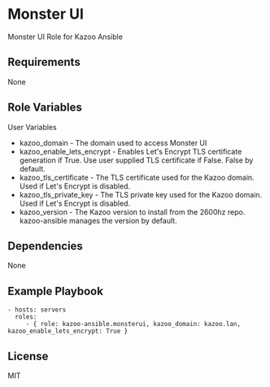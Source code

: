 Monster UI
==========

Monster UI Role for Kazoo Ansible

Requirements
------------

None

Role Variables
--------------

User Variables
- kazoo_domain - The domain used to access Monster UI
- kazoo_enable_lets_encrypt - Enables Let's Encrypt TLS certificate generation if True. Use user supplied TLS certificate if False. False by default.
- kazoo_tls_certificate - The TLS certificate used for the Kazoo domain. Used if Let's Encrypt is disabled.
- kazoo_tls_private_key - The TLS private key used for the Kazoo domain. Used if Let's Encrypt is disabled.
- kazoo_version - The Kazoo version to install from the 2600hz repo. kazoo-ansible manages the version by default.

Dependencies
------------

None

Example Playbook
----------------

    - hosts: servers
      roles:
         - { role: kazoo-ansible.monsterui, kazoo_domain: kazoo.lan, kazoo_enable_lets_encrypt: True }

License
-------

MIT

